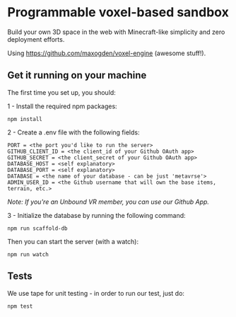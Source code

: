 # Programmable voxel-based sandbox

Build your own 3D space in the web with Minecraft-like simplicity and zero deployment efforts.

Using https://github.com/maxogden/voxel-engine (awesome stuff!).

## Get it running on your machine

The first time you set up, you should:

1 - Install the required npm packages:

```
npm install
```

2 - Create a .env file with the following fields:
```
PORT = <the port you'd like to run the server>
GITHUB_CLIENT_ID = <the client_id of your Github OAuth app>
GITHUB_SECRET = <the client_secret of your Github OAuth app>
DATABASE_HOST = <self explanatory>
DATABASE_PORT = <self explanatory>
DATABASE = <the name of your database - can be just 'metavrse'>
ADMIN_USER_ID = <the Github username that will own the base items, terrain, etc.>
```

*Note: If you're an Unbound VR member, you can use our Github App.*

3 - Initialize the database by running the following command:
```
npm run scaffold-db
```

Then you can start the server (with a watch):

```
npm run watch
```

## Tests
We use tape for unit testing - in order to run our test, just do:
```
npm test
```
